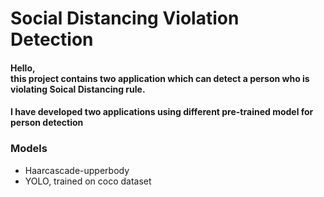 <h1>Social Distancing Violation Detection</h1>
<h4>Hello,</br> this project contains two application which can detect a person who is violating Soical Distancing rule.</h4>
<h4>I have developed two applications using different pre-trained model for person detection</h4>
<h3>Models</h3>
    <ul>
    <li>Haarcascade-upperbody</li>
    <li>YOLO, trained on coco dataset</li>
    </ul>

